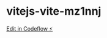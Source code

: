 # vitejs-vite-mz1nnj

[Edit in Codeflow ⚡️](https://stackblitz.com/~/github.com/naiba4/vitejs-vite-mz1nnj)
